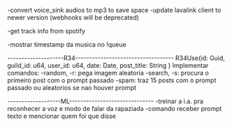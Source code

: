 -convert voice_sink audios to mp3 to save space
-update lavalink client to newer version (webhooks will be deprecated)

-get track info from spotify

-mostrar timestamp da musica no !queue

--------------------R34-----------------------------------
R34Use{id: Guid, guild_id: u64, user_id: u64, date: Date, post_title: String }
Implementar comandos:
-random, -r: pega imagem aleatoria
-search, -s: procura o primeiro post com o prompt passado
-spam: traz 15 posts com o prompt passado ou aleatorios se nao houver prompt

-------------------ML------------------------------
-treinar a i.a. pra reconhecer a voz e modo de falar da rapaziada
-comando receber prompt texto e mencionar quem foi que disse